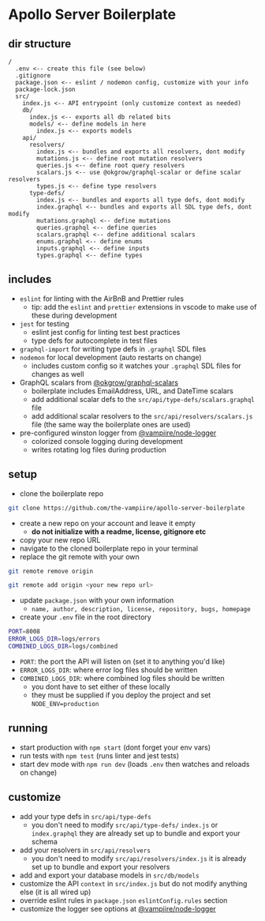 # Apollo Server Boilerplate

## dir structure

```
/
  .env <-- create this file (see below)
  .gitignore
  package.json <-- eslint / nodemon config, customize with your info
  package-lock.json
  src/
    index.js <-- API entrypoint (only customize context as needed)
    db/
      index.js <-- exports all db related bits
      models/ <-- define models in here
        index.js <-- exports models
    api/
      resolvers/
        index.js <-- bundles and exports all resolvers, dont modify
        mutations.js <-- define root mutation resolvers
        queries.js <-- define root query resolvers
        scalars.js <-- use @okgrow/graphql-scalar or define scalar resolvers
        types.js <-- define type resolvers
      type-defs/
        index.js <-- bundles and exports all type defs, dont modify
        index.graphql <-- bundles and exports all SDL type defs, dont modify
        mutations.graphql <-- define mutations
        queries.graphql <-- define queries
        scalars.graphql <-- define additional scalars
        enums.graphql <-- define enums
        inputs.graphql <-- define inputs
        types.graphql <-- define types
```

## includes

- `eslint` for linting with the AirBnB and Prettier rules
  - tip: add the `eslint` and `prettier` extensions in vscode to make use of these during development
- `jest` for testing
  - eslint jest config for linting test best practices
  - type defs for autocomplete in test files
- `graphql-import` for writing type defs in `.graphql` SDL files
- `nodemon` for local development (auto restarts on change)
  - includes custom config so it watches your `.graphql` SDL files for changes as well
- GraphQL scalars from [@okgrow/graphql-scalars](https://www.npmjs.com/package/@okgrow/graphql-scalars)
  - boilerplate includes EmailAddress, URL, and DateTime scalars
  - add additional scalar defs to the `src/api/type-defs/scalars.graphql` file
  - add additional scalar resolvers to the `src/api/resolvers/scalars.js` file (the same way the boilerplate ones are used)
- pre-configured winston logger from [@vampiire/node-logger](https://www.npmjs.com/package/@vampiire/node-logger)
  - colorized console logging during development
  - writes rotating log files during production

## setup

- clone the boilerplate repo

```sh
git clone https://github.com/the-vampiire/apollo-server-boilerplate
```

- create a new repo on your account and leave it empty
  - **do not initialize with a readme, license, gitignore etc**
- copy your new repo URL
- navigate to the cloned boilerplate repo in your terminal
- replace the git remote with your own

```sh
git remote remove origin
```

```sh
git remote add origin <your new repo url>
```

- update `package.json` with your own information
  - `name, author, description, license, repository, bugs, homepage`
- create your `.env` file in the root directory

```sh
PORT=8008
ERROR_LOGS_DIR=logs/errors
COMBINED_LOGS_DIR=logs/combined
```

- `PORT`: the port the API will listen on (set it to anything you'd like)
- `ERROR_LOGS_DIR`: where error log files should be written
- `COMBINED_LOGS_DIR`: where combined log files should be written
  - you dont have to set either of these locally
  - they must be supplied if you deploy the project and set `NODE_ENV=production`

## running

- start production with `npm start` (dont forget your env vars)
- run tests with `npm test` (runs linter and jest tests)
- start dev mode with `npm run dev` (loads `.env` then watches and reloads on change)

## customize

- add your type defs in `src/api/type-defs`
  - you don't need to modify `src/api/type-defs/` `index.js` or `index.graphql` they are already set up to bundle and export your schema
- add your resolvers in `src/api/resolvers`
  - you don't need to modify `src/api/resolvers/index.js` it is already set up to bundle and export your resolvers
- add and export your database models in `src/db/models`
- customize the API `context` in `src/index.js` but do not modify anything else (it is all wired up)
- override eslint rules in `package.json` `eslintConfig.rules` section
- customize the logger see options at [@vampiire/node-logger](https://www.npmjs.com/package/@vampiire/node-logger)
